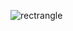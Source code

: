 ![rectrangle](https://png.pngtree.com/png-clipart/20201129/ourmid/pngtree-rectangular-border-png-image_2428906.jpg)
